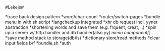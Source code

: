 #Lekejs# 

*trace back design pattern
*word/char-count
*router/switch-pages
*bundle menu in with sh script
*langcheckup integrated
*xhr db request incl. yynet abstraction
*shortening words and save them (e.g. frquent, creat, ..)
*spin up a server w/ http handler and db handler(also yy)
*menu component[*]
*save method stack to storage(db/ls)
*dictionary store/read methods
*clear input fields b/f
*bundle.sh
*auth